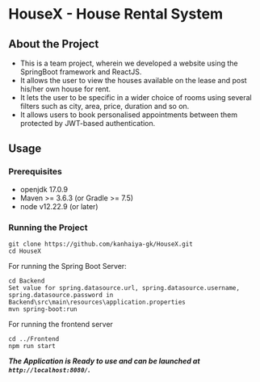 # HouseX - House Rental System
## About the Project
+ This is a team project, wherein we developed a website using the SpringBoot framework and ReactJS.
+ It allows the user to view the houses available on the lease and post his/her own house for rent.
+ It lets the user to be specific in a wider choice of rooms using several filters such as city, area, price, duration and so on.
+ It allows users to book personalised appointments between them protected by JWT-based authentication.
## Usage
### Prerequisites
+ openjdk 17.0.9
+ Maven >= 3.6.3 (or Gradle >= 7.5)
+ node v12.22.9 (or later)
### Running the Project
```
git clone https://github.com/kanhaiya-gk/HouseX.git
cd HouseX
```
For running the Spring Boot Server:
```
cd Backend
Set value for spring.datasource.url, spring.datasource.username, spring.datasource.password in Backend\src\main\resources\application.properties
mvn spring-boot:run
```
For running the frontend server
```
cd ../Frontend
npm run start
```
***The Application is Ready to use and can be launched at `http://localhost:8080/`.***
